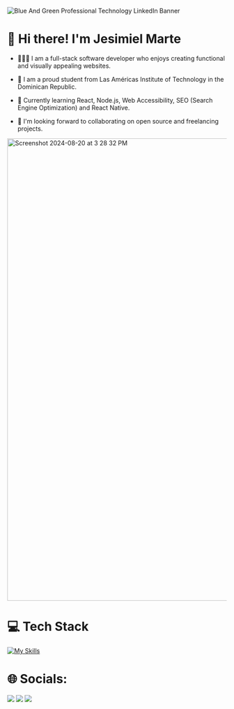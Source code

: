
![Blue And Green Professional Technology LinkedIn Banner](https://github.com/user-attachments/assets/dfc9421d-b061-460b-a978-cb5aca82621e)

# 👋 Hi there! I'm Jesimiel Marte 

- 👩🏻‍💻  I am a full-stack software developer who enjoys creating functional and visually appealing websites.

- 🏫  I am a proud student from Las Américas Institute of Technology in the Dominican Republic.

- 🧠  Currently learning React, Node.js, Web Accessibility, SEO (Search Engine Optimization) and React Native.

- 🎯  I'm looking forward to collaborating on open source and freelancing projects.
    

<img width="1059" alt="Screenshot 2024-08-20 at 3 28 32 PM" src="https://github.com/user-attachments/assets/b50a18fe-5e01-47e0-8e15-cd7b3a5638d2">

# 💻 Tech Stack

[![My Skills](https://skillicons.dev/icons?i=js,html,css,react,nodejs,express,mongodb,vscode)](https://skillicons.dev)

# 🌐 Socials:
<a href="https://www.linkedin.com/in/jesimiel-marte/"><img src="https://img.shields.io/badge/LinkedIn-0077B5?style=for-the-badge&logo=linkedin&logoColor=white" /></a>
<a href="https://x.com/JMars_2003"><img src="https://img.shields.io/badge/X-000000?style=for-the-badge&logo=x&logoColor=white" /></a>
<a href="https://dev.to/jmars_2003"><img src="https://img.shields.io/badge/dev.to-0A0A0A?style=for-the-badge&logo=devdotto&logoColor=white" /></a>




